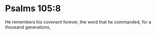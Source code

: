 # Psalms 105:8

He remembers his covenant forever, the word that he commanded, for a thousand generations,
